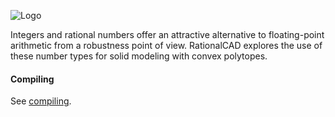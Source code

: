 ![Logo](http://freemancw.com/junk/rcad-logo.png)

Integers and rational numbers offer an attractive alternative to floating-point arithmetic from a robustness point of view. RationalCAD explores the use of these number types for solid modeling with convex polytopes.

#### Compiling ####

See [compiling](https://github.com/freemancw/rationalcad/wiki/compiling).
